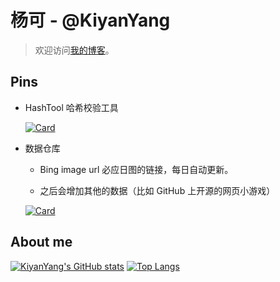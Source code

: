 # 杨可 - @KiyanYang

> 欢迎访问[我的博客](https://kiyanyang.github.io/)。

<!--
**KiyanYang/KiyanYang** is a ✨ _special_ ✨ repository because its `README.md` (this file) appears on your GitHub profile.

Here are some ideas to get you started:

- 🔭 I’m currently working on ...
- 🌱 I’m currently learning ...
- 👯 I’m looking to collaborate on ...
- 🤔 I’m looking for help with ...
- 💬 Ask me about ...
- 📫 How to reach me: ...
- 😄 Pronouns: ...
- ⚡ Fun fact: ...
-->

## Pins

- HashTool 哈希校验工具

  [![Card](https://github-readme-stats.vercel.app/api/pin/?username=KiyanYang&repo=HashTool)](https://github.com/KiyanYang/HashTool)

- 数据仓库

  - Bing image url 必应日图的链接，每日自动更新。

  - 之后会增加其他的数据（比如 GitHub 上开源的网页小游戏）

  [![Card](https://github-readme-stats.vercel.app/api/pin/?username=KiyanYang&repo=Data)](https://github.com/KiyanYang/Data)

## About me

[![KiyanYang's GitHub stats](https://github-readme-stats.vercel.app/api?username=KiyanYang&count_private=true&show_icons=true)](https://github.com/anuraghazra/github-readme-stats)
[![Top Langs](https://github-readme-stats.vercel.app/api/top-langs/?username=KiyanYang&layout=compact&hide=html,css,JavaScript)](https://github.com/anuraghazra/github-readme-stats)
